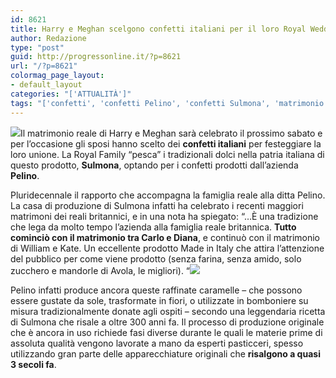 ```yaml
---
id: 8621
title: Harry e Meghan scelgono confetti italiani per il loro Royal Wedding
author: Redazione
type: "post"
guid: http://progressonline.it/?p=8621
url: "/?p=8621"
colormag_page_layout:
- default_layout
categories: "['ATTUALITÀ']"
tags: "['confetti', 'confetti Pelino', 'confetti Sulmona', 'matrimonio Harry Meghan', 'matrimonio reale', 'royal wedding', 'Sulmona']"
---
```


![](https://progressonline.it/wp-content/uploads/2018/05/fabbrica-pelino-284x300.jpg)Il matrimonio reale di Harry e Meghan sarà celebrato il prossimo sabato e per l’occasione gli sposi hanno scelto dei **confetti italiani** per festeggiare la loro unione. La Royal Family “pesca” i tradizionali dolci nella patria italiana di questo prodotto, **Sulmona**, optando per i confetti prodotti dall’azienda **Pelino**.

Pluridecennale il rapporto che accompagna la famiglia reale alla ditta Pelino. La casa di produzione di Sulmona infatti ha celebrato i recenti maggiori matrimoni dei reali britannici, e in una nota ha spiegato: “…È una tradizione che lega da molto tempo l’azienda alla famiglia reale britannica. **Tutto cominciò con il matrimonio tra Carlo e Diana**, e continuò con il matrimonio di William e Kate. Un eccellente prodotto Made in Italy che attira l’attenzione del pubblico per come viene prodotto (senza farina, senza amido, solo zucchero e mandorle di Avola, le migliori). “![](https://progressonline.it/wp-content/uploads/2018/05/confetti-300x200.jpg)

Pelino infatti produce ancora queste raffinate caramelle – che possono essere gustate da sole, trasformate in fiori, o utilizzate in bomboniere su misura tradizionalmente donate agli ospiti – secondo una leggendaria ricetta di Sulmona che risale a oltre 300 anni fa. Il processo di produzione originale che è ancora in uso richiede fasi diverse durante le quali le materie prime di assoluta qualità vengono lavorate a mano da esperti pasticceri, spesso utilizzando gran parte delle apparecchiature originali che **risalgono a quasi 3 secoli fa**.